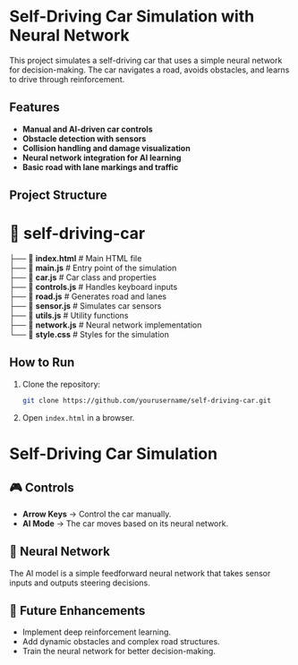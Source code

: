 # Self-Driving Car Simulation with Neural Network

This project simulates a self-driving car that uses a simple neural network for decision-making. The car navigates a road, avoids obstacles, and learns to drive through reinforcement.

## Features
- **Manual and AI-driven car controls**
- **Obstacle detection with sensors**
- **Collision handling and damage visualization**
- **Neural network integration for AI learning**
- **Basic road with lane markings and traffic**

## Project Structure
# 📂 self-driving-car

├── 📄 **index.html**        # Main HTML file  
├── 📄 **main.js**           # Entry point of the simulation  
├── 📄 **car.js**            # Car class and properties  
├── 📄 **controls.js**       # Handles keyboard inputs  
├── 📄 **road.js**           # Generates road and lanes  
├── 📄 **sensor.js**         # Simulates car sensors  
├── 📄 **utils.js**          # Utility functions  
├── 📄 **network.js**        # Neural network implementation  
└── 📄 **style.css**         # Styles for the simulation  


## How to Run
1. Clone the repository:
   ```sh
   git clone https://github.com/yourusername/self-driving-car.git
2. Open `index.html` in a browser.

# Self-Driving Car Simulation  

## 🎮 Controls  
- **Arrow Keys** → Control the car manually.  
- **AI Mode** → The car moves based on its neural network.  

## 🧠 Neural Network  
The AI model is a simple feedforward neural network that takes sensor inputs and outputs steering decisions.  

## 🚀 Future Enhancements  
- Implement deep reinforcement learning.  
- Add dynamic obstacles and complex road structures.  
- Train the neural network for better decision-making.  

